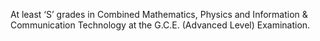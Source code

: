 At least ‘S’ grades in Combined Mathematics, Physics and Information & Communication
Technology at the G.C.E. (Advanced Level) Examination.